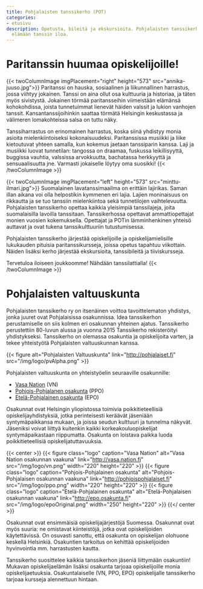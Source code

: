 ```yaml
---
title: Pohjalaisten tanssikerho (POT)
categories:
- etusivu
description: Opetusta, bileitä ja ekskursioita. Pohjalaisten tanssikerho tuo opiskelijan
  elämään tanssin iloa.
---
```

# Paritanssin huumaa opiskelijoille!

{{< twoColumnImage imgPlacement="right" height="573" src="annika-juuso.jpg">}} Paritanssi on hauska, sosiaalinen ja liikunnallinen harrastus, jossa viihtyy jokainen. Tanssi on aina ollut osa kulttuuria ja historiaa, ja täten myös sivistystä. Jokainen törmää paritansseihin viimeistään elämänsä kohokohdissa, joista tunnetuimmat lienevät häiden valssit ja lukion vanhojen tanssit. Kansantanssijoihinkin saattaa törmätä Helsingin keskustassa ja välimeren lomakohteissa salsa on tuttu näky.

Tanssiharrastus on erinomainen harrastus, koska siinä yhdistyy monia asioita mielenkiintoiseksi kokonaisuudeksi. Paritanssissa musiikki ja liike kietoutuvat yhteen samalla, kun kokemus jaetaan tanssiparin kanssa. Laji ja musiikki luovat tunnetilan: tangossa on draamaa, fuskussa leikillisyyttä, buggissa vauhtia, valssissa arvokkuutta, bachatassa herkkyyttä ja sensuaalisuutta jne. Varmasti jokaiselle löytyy oma suosikki! {{< /twoColumnImage >}}

{{< twoColumnImage imgPlacement="left" height="573" src="minttu-ilmari.jpg">}} Suomalainen lavatanssimaailma on erittäin lajirikas. Saman illan aikana voi olla helpostikin kymmenen eri lajia. Lajien moninaisuus on rikkautta ja se tuo tanssiin mielenkiintoa sekä tunnetilojen vaihtelevuutta. Pohjalaisten tanssikerho opettaa kaikkia yleisimpiä tanssilajeja, joita suomalaisilla lavoilla tanssitaan. Tanssikerhossa opettavat ammattiopettajat monien vuosien kokemuksella. Opettajat ja POTin lämminhenkinen yhteisö auttavat ja ovat tukena tanssikulttuuriin tutustumisessa.

Pohjalaisten tanssikerho järjestää opiskelijoille ja opiskelijamielisille lukukauden pituisia paritanssikursseja, joissa opetus tapahtuu viikottain. Näiden lisäksi kerho järjestää ekskursioita, tanssibileitä ja tiiviskursseja.

Tervetuloa iloiseen joukkoomme! Nähdään tanssilattialla! {{< /twoColumnImage >}}

# Pohjalaisten valtuuskunta

Pohjalaisten tanssikerho ry on itsenäinen voittoa tavoittelematon yhdistys, jonka juuret ovat Pohjalaisissa osakunnissa. Idea tanssikerhon perustamiselle on siis kolmen eri osakunnan yhteinen ajatus. Tanssikerho perustettiin 80-luvun alussa ja vuonna 2015 Tanssikerho rekisteröityi yhdistykseksi. Tanssikerho on olemassa osakuntia ja opiskelijoita varten, ja tekee yhteistyötä Pohjalaisten valtuuskunnan kanssa.

{{< figure alt="Pohjalaisten Valtuuskunta" link="http://pohjalaiset.fi" src="/img/logo/pvAlpha.png" >}}

Pohjalaisten valtuuskunta on yhteistyöelin seuraaville osakunnille:

* [Vasa Nation](http://vasa.nation.fi) (VN)
* [Pohjois-Pohjalanen osakunta](http://pohjoispohjalaiset.fi) (PPO)
* [Etelä-Pohjalainen osakunta](http://epo.osakunta.fi) (EPO)

Osakunnat ovat Helsingin yliopistossa toimivia poikkitieteellisiä opiskelijayhdistyksiä, jotka perinteisesti keräävät jäseniään syntymäpaikkansa mukaan, ja joissa seudun kulttuuri ja tunnelma näkyvät. Jäseniksi voivat liittyä kuitenkin kaikki korkeakouluopiskelijat syntymäpaikastaan riippumatta. Osakunta on loistava paikka luoda poikkitieteellisiä opiskelijatuttavuuksia.

{{< center >}} {{< figure class="logo" caption="Vasa Nation" alt="Vasa Nation osakunnan vaakuna" link="http://vasa.nation.fi" src="/img/logo/vn.png" width="220" height="220" >}} {{< figure class="logo" caption="Pohjois-Pohjalainen osakunta" alt="Pohjois-Pohjalaisen osakunnan vaakuna" link="http://pohjoispohjalaiset.fi" src="/img/logo/ppo.png" width="220" height="220" >}} {{< figure class="logo" caption="Etelä-Pohjalainen osakunta" alt="Etelä-Pohjalaisen osakunnan vaakuna" link="http://epo.osakunta.fi" src="/img/logo/epoOriginal.png" width="250" height="220" >}} {{</ center >}}

Osakunnat ovat ensimmäisiä opiskelijajärjestöjä Suomessa. Osakunnat ovat myös suuria: ne omistavat kiinteistöjä, jotka ovat opiskelijoiden käytettävissä. On osuvasti sanottu, että osakunta on opiskelijan olohuone keskellä Helsinkiä. Osakuntien tarkoitus on kehittää opiskelijoiden hyvinvointia mm. harrastusten kautta.

Tanssikerho suosittelee kaikkia tanssikerhon jäseniä liittymään osakuntiin! Mukavan opiskelijaelämän lisäksi osakunta tarjoaa opiskelijoille monia opiskelijaetuuksia. Osakuntalaiselle (VN, PPO, EPO) opiskelijalle tanssikerho tarjoaa kursseja alennettuun hintaan.
